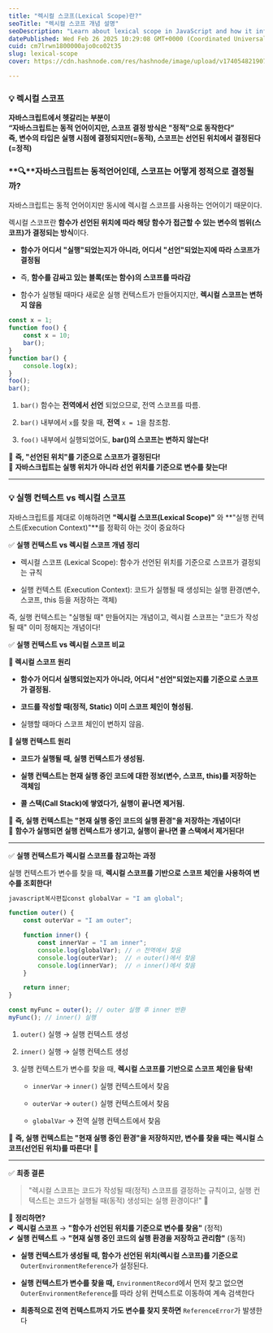 ```yaml
---
title: "렉시컬 스코프(Lexical Scope)란?"
seoTitle: "렉시컬 스코프 개념 설명"
seoDescription: "Learn about lexical scope in JavaScript and how it influences variable accessibility based on where functions are declared, not executed"
datePublished: Wed Feb 26 2025 10:29:08 GMT+0000 (Coordinated Universal Time)
cuid: cm7lrwn1800000ajo0co02t35
slug: lexical-scope
cover: https://cdn.hashnode.com/res/hashnode/image/upload/v1740548219077/37839d13-f9f3-4cb0-a77f-5cb74fee611d.png

---
```


### 💡 렉시컬 스코프

**자바스크립트에서 헷갈리는 부분이**  
**“자바스크립트는 동적 언어이지만, 스코프 결정 방식은 "정적"으로 동작한다”**  
**즉, 변수의 타입은 실행 시점에 결정되지만(=동적), 스코프는 선언된 위치에서 결정된다(=정적)**

### **🔍**자바스크립트는 동적언어인데, 스코프는 어떻게 정적으로 결정될까?

자바스크립트는 동적 언어이지만 동시에 렉시컬 스코프를 사용하는 언어이기 때문이다.

렉시컬 스코프란 **함수가 선언된 위치에 따라 해당 함수가 접근할 수 있는 변수의 범위(스코프)가 결정되는 방식**이다.

* **함수가 어디서 "실행"되었는지가 아니라, 어디서 "선언"되었는지에 따라 스코프가 결정됨**
    
* 즉, **함수를 감싸고 있는 블록(또는 함수)의 스코프를 따라감**
    
* 함수가 실행될 때마다 새로운 실행 컨텍스트가 만들어지지만, **렉시컬 스코프는 변하지 않음**
    

```javascript
const x = 1;
function foo() {
    const x = 10;
    bar();
}
function bar() {
    console.log(x);
}
foo();
bar();
```

1. `bar()` 함수는 **전역에서 선언** 되었으므로, 전역 스코프를 따름.
    
2. `bar()` 내부에서 `x`를 찾을 때, **전역** `x = 1`을 참조함.
    
3. `foo()` 내부에서 실행되었어도, **bar()의 스코프는 변하지 않는다!**
    

🚀 **즉, "선언된 위치"를 기준으로 스코프가 결정된다!**  
🚀 **자바스크립트는 실행 위치가 아니라 선언 위치를 기준으로 변수를 찾는다!**

---

### 💡 실행 컨텍스트 vs 렉시컬 스코프

자바스크립트를 제대로 이해하려면 **"렉시컬 스코프(Lexical Scope)"** 와 \*\*"실행 컨텍스트(Execution Context)"\*\*를 정확히 아는 것이 중요하다

✅ **실행 컨텍스트 vs 렉시컬 스코프 개념 정리**

* 렉시컬 스코프 (Lexical Scope): 함수가 선언된 위치를 기준으로 스코프가 결정되는 규칙
    
* 실행 컨텍스트 (Execution Context): 코드가 실행될 때 생성되는 실행 환경(변수, 스코프, this 등을 저장하는 객체)
    

즉, 실행 컨텍스트는 "실행될 때" 만들어지는 개념이고, 렉시컬 스코프는 "코드가 작성될 때" 이미 정해지는 개념이다!

✅ **실행 컨텍스트 vs 렉시컬 스코프 비교**

**📌 렉시컬 스코프 원리**

* **함수가 어디서 실행되었는지가 아니라, 어디서 "선언"되었는지를 기준으로 스코프가 결정됨.**
    
* **코드를 작성할 때(정적, Static) 이미 스코프 체인이 형성됨.**
    
* 실행할 때마다 스코프 체인이 변하지 않음.
    

**📌 실행 컨텍스트 원리**

* **코드가 실행될 때, 실행 컨텍스트가 생성됨.**
    
* **실행 컨텍스트는 현재 실행 중인 코드에 대한 정보(변수, 스코프, this)를 저장하는 객체임**
    
* **콜 스택(Call Stack)에 쌓였다가, 실행이 끝나면 제거됨.**
    

🚀 **즉, 실행 컨텍스트는 "현재 실행 중인 코드의 실행 환경"을 저장하는 개념이다!**  
🚀 **함수가 실행되면 실행 컨텍스트가 생기고, 실행이 끝나면 콜 스택에서 제거된다!**

---

✅ **실행 컨텍스트가 렉시컬 스코프를 참고하는 과정**

실행 컨텍스트가 변수를 찾을 때, **렉시컬 스코프를 기반으로 스코프 체인을 사용하여 변수를 조회한다!**

```javascript
javascript복사편집const globalVar = "I am global";

function outer() {
    const outerVar = "I am outer";

    function inner() {
        const innerVar = "I am inner";
        console.log(globalVar); // 🔥 전역에서 찾음
        console.log(outerVar);  // 🔥 outer()에서 찾음
        console.log(innerVar);  // 🔥 inner()에서 찾음
    }

    return inner;
}

const myFunc = outer(); // outer 실행 후 inner 반환
myFunc(); // inner() 실행
```

1. `outer()` 실행 → 실행 컨텍스트 생성
    
2. `inner()` 실행 → 실행 컨텍스트 생성
    
3. 실행 컨텍스트가 변수를 찾을 때, **렉시컬 스코프를 기반으로 스코프 체인을 탐색!**
    
    * `innerVar` → `inner()` 실행 컨텍스트에서 찾음
        
    * `outerVar` → `outer()` 실행 컨텍스트에서 찾음
        
    * `globalVar` → 전역 실행 컨텍스트에서 찾음
        

🚀 **즉, 실행 컨텍스트는 "현재 실행 중인 환경"을 저장하지만, 변수를 찾을 때는 렉시컬 스코프(선언된 위치)를 따른다!** 🚀

---

✅ **최종 결론**

> "렉시컬 스코프는 코드가 작성될 때(정적) 스코프를 결정하는 규칙이고, 실행 컨텍스트는 코드가 실행될 때(동적) 생성되는 실행 환경이다!" 🚀

📌 **정리하면?**  
✔ **렉시컬 스코프** → **"함수가 선언된 위치를 기준으로 변수를 찾음"** (정적)  
✔ **실행 컨텍스트** → **"현재 실행 중인 코드의 실행 환경을 저장하고 관리함"** (동적)

* **실행 컨텍스트가 생성될 때, 함수가 선언된 위치(렉시컬 스코프)를 기준으로** `OuterEnvironmentReference`가 설정된다.
    
* **실행 컨텍스트가 변수를 찾을 때,** `EnvironmentRecord`에서 먼저 찾고 없으면 `OuterEnvironmentReference`를 따라 상위 컨텍스트로 이동하여 계속 검색한다
    
* **최종적으로 전역 컨텍스트까지 가도 변수를 찾지 못하면** `ReferenceError`가 발생한다